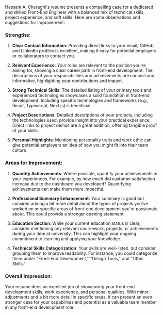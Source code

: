 Hessam A. Cheraghi's resume presents a compelling case for a dedicated and skilled Front-End Engineer with a balanced mix of technical skills, project experience, and soft skills. Here are some observations and suggestions for improvement:

### Strengths:

1. **Clear Contact Information**: Providing direct links to your email, GitHub, and LinkedIn profiles is excellent, making it easy for potential employers or collaborators to contact you.

2. **Relevant Experience**: Your roles are relevant to the position you're aiming for, showing a clear career path in front-end development. The descriptions of your responsibilities and achievements are concise and informative, highlighting your contributions and impact.

3. **Strong Technical Skills**: The detailed listing of your primary tools and experienced technologies showcases a solid foundation in front-end development. Including specific technologies and frameworks (e.g., React, Typescript, Next.js) is beneficial.

4. **Project Descriptions**: Detailed descriptions of your projects, including the technologies used, provide insight into your practical experience. Direct links to project demos are a great addition, offering tangible proof of your skills.

5. **Personal Highlights**: Mentioning personality traits and work ethic can give potential employers an idea of how you might fit into their team culture.

### Areas for Improvement:

1. **Quantify Achievements**: Where possible, quantify your achievements in your experiences. For example, by how much did customer satisfaction increase due to the dashboard you developed? Quantifying achievements can make them more impactful.

2. **Professional Summary Enhancement**: Your summary is good but consider adding a bit more detail about the types of projects you've worked on or specific areas of front-end development you're passionate about. This could provide a stronger opening statement.

3. **Education Section**: While your current education status is clear, consider mentioning any relevant coursework, projects, or achievements during your time at university. This can highlight your ongoing commitment to learning and applying your knowledge.

4. **Technical Skills Categorization**: Your skills are well-listed, but consider grouping them to improve readability. For instance, you could categorize them under "Front-End Development," "Design Tools," and "Other Skills."

### Overall Impression:

Your resume does an excellent job of showcasing your front-end development skills, work experience, and personal qualities. With minor adjustments and a bit more detail in specific areas, it can present an even stronger case for your capabilities and potential as a valuable team member in any front-end development role.
